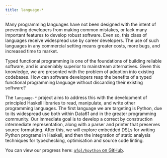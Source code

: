 ```yaml
---
title: language-*
---
```


Many programming languages have not been designed with the intent of preventing
developers from making common mistakes, or lack many important features to develop
robust software. Even so, this class of languages receive widespread use by career
developers. The use of such languages in any commercial setting means greater costs,
more bugs, and increased time to market.

Typed functional programming is one of the foundations of building reliable software,
and is undeniably superior to mainstream alternatives. Given this knowledge, we
are presented with the problem of adoption into existing codebases. How can software
developers reap the benefits of a typed functional programming language without
discarding their existing software?

The `language-*` project aims to address this with the development of principled
Haskell libraries to read, manipulate, and write other programming languages.
The first language we are targeting is Python, due to its widespread use both
within Data61 and in the greater programming community. Our immediate goal is to develop a
correct by construction intermediate representation, along with a parser and printer
that preserves source formatting. After this, we will explore embedded DSLs for writing
Python programs in Haskell, and then the integration of static analysis techniques for
typechecking, optimisation and source code linting.

You can view our progress here: [`qfpl/hpython` on GitHub](https://github.com/qfpl/hpython).

